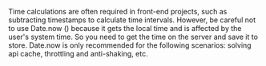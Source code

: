 Time calculations are often required in front-end projects, such as subtracting timestamps to calculate time intervals. However, be careful not to use Date.now () because it gets the local time and is affected by the user's system time.
So you need to get the time on the server and save it to store.
Date.now is only recommended for the following scenarios: solving api cache, throttling and anti-shaking, etc.